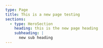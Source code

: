 ```yaml
---
type: Page
title: This is a new page testing
sections:
  - type: HeroSection
    heading: this is the new page heading
    subheading: |
      new sub heading
---
```

